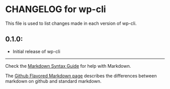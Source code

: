 # CHANGELOG for wp-cli

This file is used to list changes made in each version of wp-cli.

## 0.1.0:

* Initial release of wp-cli

- - - 
Check the [Markdown Syntax Guide](http://daringfireball.net/projects/markdown/syntax) for help with Markdown.

The [Github Flavored Markdown page](http://github.github.com/github-flavored-markdown/) describes the differences between markdown on github and standard markdown.
